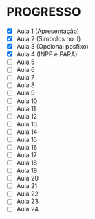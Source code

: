 # PROGRESSO

- [X] Aula 1 (Apresentação)
- [X] Aula 2 (Simbolos no .l)
- [X] Aula 3 (Opcional posfixo)
- [X] Aula 4 (INPP e PARA)
- [ ] Aula 5
- [ ] Aula 6
- [ ] Aula 7
- [ ] Aula 8
- [ ] Aula 9
- [ ] Aula 10
- [ ] Aula 11
- [ ] Aula 12
- [ ] Aula 13
- [ ] Aula 14
- [ ] Aula 15
- [ ] Aula 16
- [ ] Aula 17
- [ ] Aula 18
- [ ] Aula 19
- [ ] Aula 20
- [ ] Aula 21
- [ ] Aula 22
- [ ] Aula 23
- [ ] Aula 24
